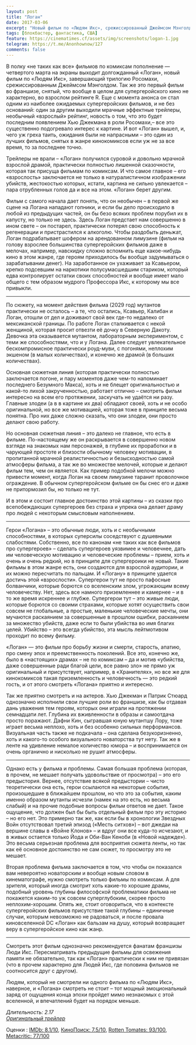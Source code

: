 ```yaml
---
layout: post
title: "Логан"
date: 2017-03-06
excerpt: "Новый фильм по «Людям Икс», срежиссированный Джеймсом Мэнголдом, завершающий трилогию фильмов о Росомахе, а так же первый фильм во франшизе, который был снят, что вообще в целом для супергеройского кино не характерно, во взрослом рейтинге R."
tags: [блокбастер, фантастика, США]
feature: https://cinematimes.cf/assets/img/screenshots/logan-1.jpg
telegram: https://t.me/Anonhownow/127
comments: false
---
```

В полку «не таких как все» фильмов по комиксам пополнение — четвертого марта на экраны выходит долгожданный «Логан», новый фильм по «Людям Икс», завершающий трилогию Росомахи, срежиссированным Джеймсом Мэнголдом. Так же это первый фильм во франшизе, снятый, что вообще в целом для супергеройского кино не характерно, во взрослом рейтинге R. Еще с момента анонса он стал одним из наиболее ожидаемых супергеройских фильмов, и не без оснований: один за другим выходили мрачные эффектные трейлеры, необычный «взрослый» рейтинг, новость о том, что это будет последним появлением Хью Джекмана в роли Росомахи,– все это существенно подогревало интерес к картине. И вот «Логан» вышел, и, чего уж греха таить, ожидания были не напрасными – это один из лучших фильмов, снятых в жанре кинокомиксов если уж не за все время, то за последнее точно.

Трейлеры не врали – «Логан» получился суровой и довольно мрачной взрослой драмой, практически полностью лишенной сказочности, которая так присуща фильмам по комиксам. И что самое главное – его «взрослость» заключается не только в натуралистичном изображении убийств, жестокостью которых, кстати, картина не сильно увлекается – пара отрубленных голов да и все на этом. «Логан» берет другим.

Фильм с самого начала дает понять, что он необычен – в первой же сцене на Логана нападают гопники, и если бы дело происходило в любой из предыдущих частей, он бы безо всяких проблем порубил их в капусту, но только не здесь. Здесь Логан предстает нам совершенно в ином свете – он постарел, практически потерял свою способность к регенерации и пристрастился к алкоголю. Чтобы раздобыть деньжат, Логан подрабатывает шофером на арендованном лимузине (фильм на голову взрослее большинства супергеройских фильмов даже в мелочах, например, навскидку сложно вспомнить еще какое-нибудь кино в этом жанре, где героям приходилось бы вообще задумываться о зарабатывании денег). На заработанное он ухаживает за Ксавьером, крепко подсевшим на наркотики полусумасшедшим стариком, который едва контролирует остатки своих способностей и вообще имеет мало общего с тем образом мудрого Профессора Икс, к которому мы все привыкли.
***
По сюжету, на момент действия фильма (2029 год) мутантов практически не осталось – а те, что остались, Ксавьер, Калибан и Логан, отошли от дел и доживают свой век где-то недалеко от мексиканской границы. По работе Логан сталкивается с некой женщиной, которая просит отвезти её дочку в Северную Дакоту. Девочка эта оказывается мутантом, лабораторным экспериментом, с теми же способностями, что и у Логана. Далее следует увлекательное бескомпромисное практически роуд-муви, с погонями, неплохим экшеном (в малых количествах), и конечно же драмой (в больших количествах).

Основная сюжетная линия (которая практически полностью заключается погоне, и пару моментов даже чем-то напоминает последнего Безумного Макса), хоть и не блещет оригинальностью и какой-то лихой закрученностью, работает отлично – смотреть фильм интересно на всем его протяжении, заскучать не удаётся ни разу. Главные злодеи (а в в картине их два) обладают своей, хоть и не особо оригинальной, но все же мотивацией, которая тоже в принципе весьма понятна. Про них даже сложно сказать, что они злодеи, они просто делают свою работу.

Но основная сюжетная линия – это далеко не главное, что есть в фильме. По-настоящему же он раскрывается в совершенно новом взгляде на знакомых нам персонажей, в глубине их проработки и в чарующей простоте и близости обычному человеку мотивации, в пропитанной мрачной реалистичностью и безысходностью самой атмосферы фильма, а так же во множестве мелочей, которые и делают фильм тем, чем он является. Как пример подобной мелочи можно привести момент, когда Логан на своем лимузине таранит проволочное ограждение. В обычном супергеройском фильме он бы снес его и даже не притормозил бы, но только не тут.

И в этом и состоит главное достоинство этой картины – из сказки про всепобеждающих супергероев без страха и упрека она делает драму про людей с некоторым смысловым наполнением.
***
Герои «Логана» – это обычные люди, хоть и с необычными способностями, в которых суперсилы соседствуют с душевными слабостями. Собственно, все по канонам «не таких как все фильмов про супергероев» – сделать супергероев уязвимее и человечнее, дать им человеческую мотивацию и человеческие проблемы – прием, хоть и очень и очень редкий, но в принципе для супергероики не новый. Такие фильмы в этом жанре есть, они создаются для взрослой аудитории, и их можно пересчитать по пальцам. И «Логану» в принципе удается достичь этой «взрослости». Супергерои тут не просто пафосные болванчики, которые борются со вселенским злом, угрожающим всему человечеству. Нет, здесь все намного приземленнее и камернее – и в то же время искреннее и глубже. Супергерои тут – это живые люди, которые борются со своими страхами, которые хотят осуществить свои совсем не глобальные, а простые, маленькие человеческие мечты, они мучаются раскаянием за совершенные в прошлом ошибки, раскаянием за множество убийств, даже если то были убийства во имя благих целей. Убийство – это всегда убийство, эта мысль лейтмотивом проходит по всему фильму.

«Логан» — это фильм про борьбу жизни и смерти, старость, апатию, про смену эпох и преемственность поколений. Все это, конечно же, было в «настоящих» драмах – не по комиксам – да и мотив «убийства, даже совершенные ради благой цели, все равно зло» не прямо уж оригинальный и присутствует, например, в «Хранителях», но все же для кинокомиксов такая приземленность и человечность — это редкий гость, и от этого смотреть «Логана» приятно и интересно.

Так же приятно смотреть и на актеров. Хью Джекман и Патрик Стюард однозначно исполнили свои лучшие роли во франшизе, как бы отдавая дань уважения тем героям, которых они играли на протяжении семнадцати лет. Глубина их вживленности в образы и самоотдача просто поражают. Дафни Кин, сыгравшая юную мутантшу Лору, тоже играет весьма неплохо, хоть и без особенно сильных перформансов. Визуальная часть также не подкачала – она сделана безукоризненно, хоть и какого-то особого визуального новаторства тут нету. Так же в ленте на удивление немалое количество юмора – и воспринимается он очень органично и нисколько не рушит атмосферы.
***
Однако есть у фильма и проблемы. Самая большая проблема (которая, в прочем, не мешает получать удовольствие от просмотра) – это его предыстория. Вернее, отсутствие всякой предыстории – чисто теоретически она есть, герои ссылаются на некоторые события, произошедшие в ближайшем прошлом, но что это за события, каким именно образом мутанты исчезли (намек на это есть, но весьма слабый) и на прочие подобные вопросы фильм ответов не дает. Такое ощущение, что должен был бы быть отдельный фильм про эту историю – но его нет. Это примерно так же, как если бы в хронологии Звездных Войн отсутствовал третий эпизод («Месть ситхов») – вот джедаи на вершине славы в «Войне Клонов» – и вдруг они все куда-то исчезают, и в живых остается только Йода и Оби-Ван Кеноби (в «Новой надежде»). Это весьма серьезная проблема для восприятия сюжета ленты, но так как её основное достоинство не сам сюжет, то просмотру это не мешает.

Вторая проблема фильма заключается в том, что чтобы он показался вам невероятно новаторским и вообще новым словом в кинематографе, нужно смотреть только фильмы по комиксам. А для зрителя, который иногда смотрит хоть какие-то хорошие драмы, подобный уровень глубины философской проблематики фильма не покажется каким-то уж совсем суперглубоким, скорее просто неплохим-хорошим. Опять же, стоит оговориться, что в контексте супергеройских фильмов присутствие такой глубины – единичные случаи, которым невозможно не радоваться, и после провала киновселенной DC «Логан» как бальзам на душу, который возвращает веру в супергеройское кино как жанр.
***
Смотреть этот фильм однозначно рекомендуется фанатам франшизы Люди Икс. Пересматривать предыдущие фильмы для освежения памяти не обязательно, так как «Логан» практически к ним не привязан (что в прочем характерно для Людей Икс, где половина фильмов не соотносится друг с другом).

Людям, который не смотрели ни одного фильма по «Людям Икс», наверное, и «Логана» смотреть не стоит – тот мощный эмоциональный заряд от ощущения конца эпохи пройдет мимо незнакомых с этой вселенной, и впечатлений будет на порядок меньше.

*Длительность: 2.17* <br>
[*Оригинальный трейлер*](https://www.youtube.com/watch?v=Div0iP65aZo)

Оценки
:   [IMDb: 8.1/10](https://www.imdb.com/title/tt3315342/ "IMDb: международный зрительский рейтинг"), [КиноПоиск: 7.5/10](https://www.kinopoisk.ru/film/logan-2017-807682/ "КиноПоиск: русский пользовательский рейтинг"), [Rotten Tomates: 93/100](https://www.rottentomatoes.com/m/logan_2017/ "Рейтинг критиков: отображает процент положительных рецензий"), [Metacritic: 77/100](http://www.metacritic.com/movie/logan-2017 "Средняя оценка рецензий критиков")
